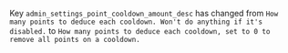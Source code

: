 Key `admin_settings_point_cooldown_amount_desc` has changed from `How many points to deduce each cooldown. Won't do anything if it's disabled.` to `How many points to deduce each cooldown, set to 0 to remove all points on a cooldown.`